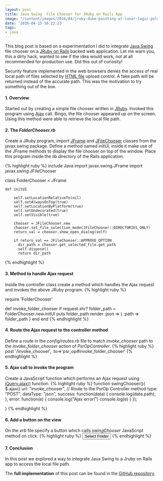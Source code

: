 ```yaml
---
layout: post
title: Java Swing  File Chooser for JRuby on Rails App
image: "/content/images/2016/04/jruby-duke-painting-at-lunar-logic-polska-5.jpg"
date: '2016-04-15 16:22:23'
tags:
- java
---
```


This blog post is based on a experimentation I did to integrate [Java Swing](//en.wikipedia.org/wiki/Swing_(Java)) file chooser on a [JRuby on Rails](//github.com/jruby/jruby/wiki/JRubyOnRails) backed web application. Let me warn you, this a dirty hack, wanted to see if the idea would work, not at all recommended for production use. Did this out of curiosity!

Security feature implemented in the web browsers denies the access of real local path of files selected by [HTML file](//www.ietf.org/rfc/rfc1867.txt) upload control. A fake path will be returned instead of the accurate path. This was the motivation to try something out of the box.

#### 1. Overview
Started out by creating a simple file chooser written in [JRuby](//jruby.org/). Invoked this program using [Ajax](//en.wikipedia.org/wiki/Ajax_(programming)) call. Bingo, the file chooser appeared up on the screen. Using this method were able to retrieve the local file path.
 
#### 2. The *FolderChooser.rb*
Create a JRuby program, import [JFrame](//docs.oracle.com/javase/8/docs/api/javax/swing/JFrame.html) and [JFileChooser](//docs.oracle.com/javase/8/docs/api/javax/swing/JFileChooser.html) classes from the javax.swing package. Define a method named initUI, inside it make use of the JFrame methods to display the file chooser on top of the window. Place this program inside the *lib* directory of the Rails application.

 
{% highlight ruby %}
include Java
import javax.swing.JFrame
import javax.swing.JFileChooser

class FolderChooser < JFrame
	
	def initUI

        self.setLocationRelativeTo(nil)
		self.setAlwaysOnTop(true)
        self.setLocationByPlatform(true)
		self.setUndecorated(true)
        self.setVisible(true)
		
		chooser = JFileChooser.new  
	    chooser.set_file_selection_mode(JFileChooser::DIRECTORIES_ONLY)
	    return_val = chooser.show_open_dialog(self)

	    if return_val == JFileChooser::APPROVE_OPTION
		  dir_path = chooser.get_selected_file.get_path
          self.dispose()
		  return dir_path

{% endhighlight %}


#### 3. Method to handle Ajax request
Inside the controller class create a method which handles the Ajax request and invokes the above JRuby program.
{% highlight ruby %}

require 'FolderChooser'

  def invoke_folder_chooser
    if request.xhr?
      folder_path = FolderChooser.new.initUI
      puts folder_path
      render :json => {
                 :path => folder_path
             }
    end
  end
{% endhighlight %}

#### 4. Route the Ajax request to the controller method
Define a route in the *config/routes.rb* file to match *invoke\_chooser* path to the *invoke\_folder\_chooser* action of *PsrOpController*.
{% highlight ruby %}
post '/invoke_chooser', :to=>'psr_op#invoke_folder_chooser'
{% endhighlight %}

#### 5. Ajax call to invoke the program
Create a JavaScript function which performs an Ajax request using [jQuery.ajax()](//api.jquery.com/jquery.ajax/) function.
{% highlight ruby %}
function swingChooser(){
    $.ajax({
        url: "invoke_chooser", // Route to the PsrOp Controller method
        type: "POST",
        dataType: "json",
        success: function(data) {
            console.log(data.path);
        },
        error: function(e) {
            console.log("Ajax error!")
            console.log(e)
        }
    });

}
{% endhighlight %}

#### 6. Add a button on the view
On the *erb* file specify a button which calls *swingChooser* JavaScript method on click.
{% highlight ruby %}
 <input type="button" value="Select Folder" onclick="swingChooser()"/>
{% endhighlight %}

#### 7. Conclusion
In this post we explored a way to integrate Java Swing to a Jruby on Rails app to access the local file path.

The **full implementation** of this post can be found in the [GitHub repository](//github.com/pranavek/blog/tree/master/2016/4/SwingFilechooser).
